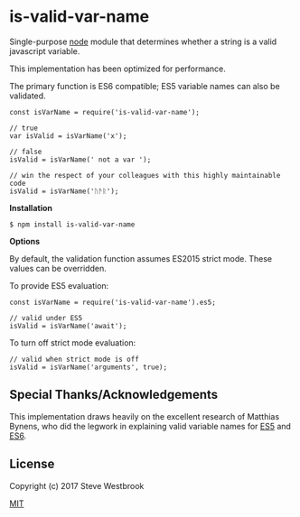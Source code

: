 # is-valid-var-name

Single-purpose [node](https://nodejs.org) module that determines whether a string is a valid javascript variable.

This implementation has been optimized for performance.

The primary function is ES6 compatible; ES5 variable names can also be validated.

```
const isVarName = require('is-valid-var-name');

// true
var isValid = isVarName('x');

// false
isValid = isVarName(' not a var ');

// win the respect of your colleagues with this highly maintainable code
isValid = isVarName('ᚢᚫᚱ');
```

**Installation**

```
$ npm install is-valid-var-name
```

**Options**

By default, the validation function assumes ES2015 strict mode.  These values can be overridden.

To provide ES5 evaluation:

```
const isVarName = require('is-valid-var-name').es5;

// valid under ES5
isValid = isVarName('await');
```

To turn off strict mode evaluation:
```
// valid when strict mode is off
isValid = isVarName('arguments', true);
```

## Special Thanks/Acknowledgements
This implementation draws heavily on the excellent research of Matthias Bynens, who did the legwork in explaining valid variable names for [ES5](https://mathiasbynens.be/notes/javascript-identifiers) and [ES6](https://mathiasbynens.be/notes/javascript-identifiers-es6).

## License
Copyright (c) 2017 Steve Westbrook

[MIT](LICENSE)
